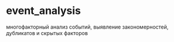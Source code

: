 # event_analysis
многофакторный анализ событий, выявление закономерностей, дубликатов и скрытых факторов
